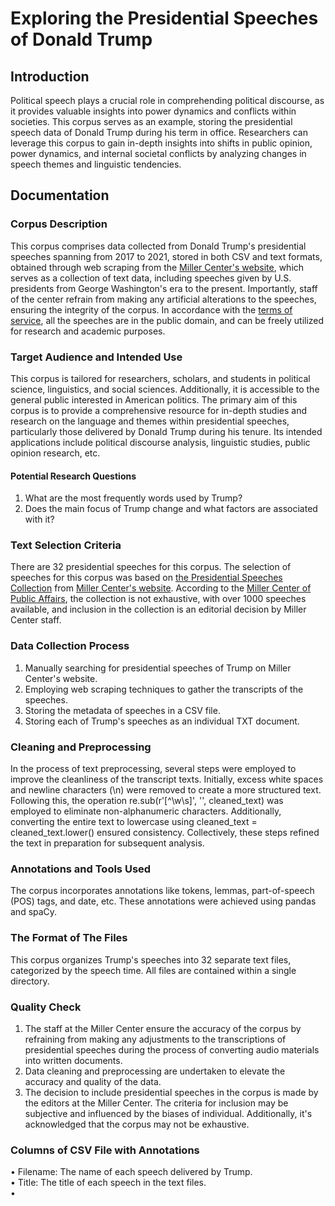 # Exploring the Presidential Speeches of Donald Trump
## Introduction
Political speech plays a crucial role in comprehending political discourse, as it provides valuable insights into power dynamics and conflicts within societies. This corpus serves as an example, storing the presidential speech data of Donald Trump during his term in office. Researchers can leverage this corpus to gain in-depth insights into shifts in public opinion, power dynamics, and internal societal conflicts by analyzing changes in speech themes and linguistic tendencies.
## Documentation
### Corpus Description
This corpus comprises data collected from Donald Trump's presidential speeches spanning from 2017 to 2021, stored in both CSV and text formats, obtained through web scraping from the [Miller Center's website](https://millercenter.org/the-presidency/presidential-speeches), which serves as a collection of text data, including speeches given by U.S. presidents from George Washington's era to the present. Importantly, staff of the center refrain from making any artificial alterations to the speeches, ensuring the integrity of the corpus. In accordance with the [terms of service](https://data.millercenter.org/), all the speeches are in the public domain, and can be freely utilized for research and academic purposes.
### Target Audience and Intended Use  
This corpus is tailored for researchers, scholars, and students in political science, linguistics, and social sciences. Additionally, it is accessible to the general public interested in American politics. The primary aim of this corpus is to provide a comprehensive resource for in-depth studies and research on the language and themes within presidential speeches, particularly those delivered by Donald Trump during his tenure. Its intended applications include political discourse analysis, linguistic studies, public opinion research, etc.  
#### Potential Research Questions  
1. What are the most frequently words used by Trump?
2. Does the main focus of Trump change and what factors are associated with it?
### Text Selection Criteria  
There are 32 presidential speeches for this corpus. The selection of speeches for this corpus was based on [the Presidential Speeches Collection](https://millercenter.org/the-presidency/presidential-speeches) from [Miller Center's website](https://millercenter.org/the-presidency/presidential-speeches). According to the [Miller Center of Public Affairs](https://data.millercenter.org/), the collection is not exhaustive, with over 1000 speeches available, and inclusion in the collection is an editorial decision by Miller Center staff.
### Data Collection Process  
1. Manually searching for presidential speeches of Trump on Miller Center's website.
2. Employing web scraping techniques to gather the transcripts of the speeches.
3. Storing the metadata of speeches in a CSV file.
4. Storing each of Trump's speeches as an individual TXT document.
### Cleaning and Preprocessing  
In the process of text preprocessing, several steps were employed to improve the cleanliness of the transcript texts. Initially, excess white spaces and newline characters (\n) were removed to create a more structured text. Following this, the operation re.sub(r'[^\w\s]', '', cleaned_text) was employed to eliminate non-alphanumeric characters. Additionally, converting the entire text to lowercase using cleaned_text = cleaned_text.lower() ensured consistency. Collectively, these steps refined the text in preparation for subsequent analysis.  
### Annotations and Tools Used  
The corpus incorporates annotations like tokens, lemmas, part-of-speech (POS) tags, and date, etc. These annotations were achieved using pandas and spaCy.  
### The Format of The Files  
This corpus organizes Trump's speeches into 32 separate text files, categorized by the speech time. All files are contained within a single directory.  
### Quality Check  
1. The staff at the Miller Center ensure the accuracy of the corpus by refraining from making any adjustments to the transcriptions of presidential speeches during the process of converting audio materials into written documents.
2. Data cleaning and preprocessing are undertaken to elevate the accuracy and quality of the data.
3. The decision to include presidential speeches in the corpus is made by the editors at the Miller Center. The criteria for inclusion may be subjective and influenced by the biases of individual. Additionally, it's acknowledged that the corpus may not be exhaustive.
### Columns of CSV File with Annotations  
&bull; Filename: The name of each speech delivered by Trump.  
&bull; Title: The title of each speech in the text files.  
&bull;

